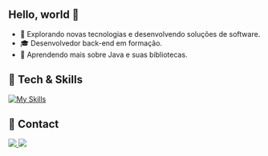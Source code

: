 ## Hello, world 👋

- 🤔 Explorando novas tecnologias e desenvolvendo soluções de software.
- 🎓 Desenvolvedor back-end em formação.
- 🌱 Aprendendo mais sobre Java e suas bibliotecas.


## 🚀 Tech & Skills
[![My Skills](https://skillicons.dev/icons?i=java,python,mysql,postgres)](https://skillicons.dev)

## 💼 Contact
<div>
  <a href="https://www.linkedin.com/in/leonan-teixeira" target="_blank"><image src="https://img.shields.io/badge/LinkedIn-0077B5?style=for-the-badge&logo=linkedin&logoColor=white" target="_blank"</a>
  <a href="mailto:leonanteixeira@gmail.com" target="_blank"><image src="https://img.shields.io/badge/Gmail-D14836?style=for-the-badge&logo=gmail&logoColor=white" target="_blank"</a>
</div>
